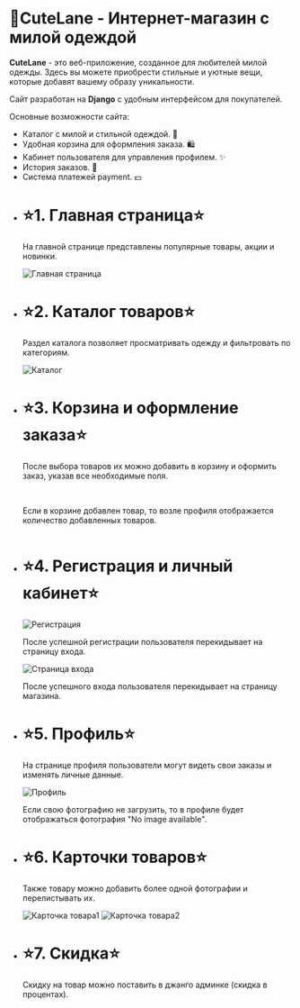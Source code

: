 <h1>🎀CuteLane - Интернет-магазин с милой одеждой</h1>
<p>
  <strong>CuteLane</strong> - это веб-приложение, созданное для любителей милой одежды. Здесь вы можете приобрести стильные и уютные вещи, которые добавят вашему образу уникальности.
</p>
<p>
  Сайт разработан на <strong>Django</strong> с удобным интерфейсом для покупателей.
</p>
<p>Основные возможности сайта:</p>
<ul>
  <li>Каталог с милой и стильной одеждой. 🌟</li>
  <li>Удобная корзина для оформления заказа. 🛍️</li>
  <li>Кабинет пользователя для управления профилем. ✨</li>
  <li>История заказов. 💼</li>
  <li>Система платежей payment. 💵</li>
</ul>
<ul>
    <li>
        <h1>⭐1. Главная страница⭐</h1>
        <p>На главной странице представлены популярные товары, акции и новинки.</p>
        <img src="https://github.com/user-attachments/assets/befcb5f1-b6a2-48f0-a5b6-6829dc4e76f2" alt="Главная страница">
    </li>
    <li>
        <h1>⭐2. Каталог товаров⭐</h1>
        <p>Раздел каталога позволяет просматривать одежду и фильтровать по категориям.</p>
        <img src="https://github.com/user-attachments/assets/7417c0a0-ee44-4928-8739-776337a8edd5" alt="Каталог">
    </li>
    <li>
        <h1>⭐3. Корзина и оформление заказа⭐</h1>
        <p>После выбора товаров их можно добавить в корзину и оформить заказ, указав все необходимые поля.</p>
        <img src="https://github.com/user-attachments/assets/b0c53d54-937e-49c0-85c6-7c3830f11016" alt="">
        <img src="https://github.com/user-attachments/assets/93c0dcb6-ff41-442e-bcb8-999c29c56f72" alt="">
        <img src="https://github.com/user-attachments/assets/af6763f6-1aa2-4bd9-a9cc-aac2510cd563" alt="">
        <p>Если в корзине добавлен товар, то возле профиля отображается количество добавленных товаров.</p>
        <img src="https://github.com/user-attachments/assets/6a9092bb-e678-4113-9021-fcc3fea92b74" alt="">
    </li>
    <li>
        <h1>⭐4. Регистрация и личный кабинет⭐</h1>
        <img src="https://github.com/user-attachments/assets/b2a3bd19-ccd2-460f-a022-7db3274504db" alt="Регистрация">
        <p>После успешной регистрации пользователя перекидывает на страницу входа.</p>
        <img src="https://github.com/user-attachments/assets/e0ee7a24-4a49-4f03-833f-ceb805409a0f" alt="Страница входа">
        <p>После успешного входа пользователя перекидывает на страницу магазина.</p>
    </li>
    <li>
        <h1>⭐5. Профиль⭐</h1>
        <p>На странице профиля пользователи могут видеть свои заказы и изменять личные данные.</p>
        <img src="https://github.com/user-attachments/assets/15f79c63-55a7-4af6-afd2-7f9750d107af" alt="Профиль">
        <p>Если свою фотографию не загрузить, то в профиле будет отображаться фотография "No image available".</p>
    </li>
    <li>
      <h1>⭐6. Карточки товаров⭐</h1>
      <p>Также товару можно добавить более одной фотографии и перелистывать их.</p>
      <img src="https://github.com/user-attachments/assets/81ac8d1f-7721-4165-82cc-a5273b711205" alt="Карточка товара1">
      <img src="https://github.com/user-attachments/assets/8fb36a2d-07ab-44cc-874c-0ca1b79504e7" alt="Карточка товара2">
    </li>
    <li>
      <h1>⭐7. Скидка⭐</h1>
      <p>Скидку на товар можно поставить в джанго админке (скидка в процентах).</p>
      <img src="https://github.com/user-attachments/assets/23c1276d-bc30-4f86-93d4-d7625404634e" alt="">
    </li>




